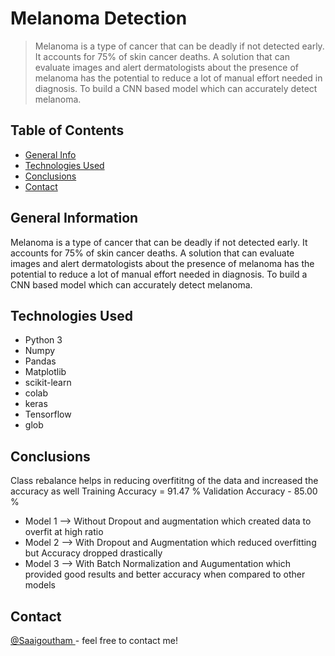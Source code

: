 # Melanoma Detection
> Melanoma is a type of cancer that can be deadly if not detected early. It accounts for 75% of skin cancer deaths. A solution that can evaluate images and alert dermatologists about the presence of melanoma has the potential to reduce a lot of manual effort needed in diagnosis. To build a CNN based model which can accurately detect melanoma.


## Table of Contents
* [General Info](#general-information)
* [Technologies Used](#technologies-used)
* [Conclusions](#conclusions)
* [Contact](#contact)


## General Information
Melanoma is a type of cancer that can be deadly if not detected early. It accounts for 75% of skin cancer deaths. A solution that can evaluate images and alert dermatologists about the presence of melanoma has the potential to reduce a lot of manual effort needed in diagnosis. To build a CNN based model which can accurately detect melanoma.


## Technologies Used
- Python 3
- Numpy
- Pandas
- Matplotlib
- scikit-learn
- colab
- keras
- Tensorflow
- glob


## Conclusions
Class rebalance helps in reducing overfititng of the data and increased the accuracy as well
Training Accuracy = 91.47 %
Validation Accuracy - 85.00 %
- Model 1 --> Without Dropout and augmentation which created data to overfit at high ratio
- Model 2 --> With Dropout and Augmentation which reduced overfitting but Accuracy dropped drastically
- Model 3 --> With Batch Normalization and Augumentation which provided good results and better accuracy when compared to other models


## Contact
<a href="https://github.com/saaigoutham" target="_blank" >@Saaigoutham </a> - feel free to contact me! <br>

